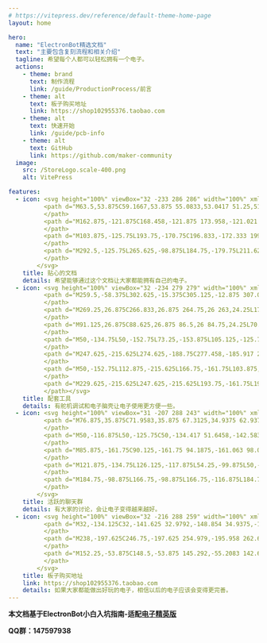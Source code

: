 ```yaml
---
# https://vitepress.dev/reference/default-theme-home-page
layout: home

hero:
  name: "ElectronBot精选文档"
  text: "主要包含复刻流程和相关介绍"
  tagline: 希望每个人都可以轻松拥有一个电子。
  actions:
    - theme: brand
      text: 制作流程
      link: /guide/ProductionProcess/前言
    - theme: alt
      text: 板子购买地址
      link: https://shop102955376.taobao.com
    - theme: alt
      text: 快速开始
      link: /guide/pcb-info
    - theme: alt
      text: GitHub
      link: https://github.com/maker-community
  image:
    src: /StoreLogo.scale-400.png
    alt: VitePress

features:
  - icon: <svg height="100%" viewBox="32 -233 286 286" width="100%" xmlns="http://www.w3.org/2000/svg" xmlns:xlink="http://www.w3.org/1999/xlink">
          <path d="M63.5,53.875C59.1667,53.875 55.0833,53.0417 51.25,51.375C47.4167,49.7083 44.0833,47.4583 41.25,44.625C38.4167,41.7917 36.1667,38.4583 34.5,34.625C32.8333,30.7917 32,26.7083 32,22.375C32,19.625 32.2708,17.1458 32.8125,14.9375C33.3542,12.7292 34.125,10.6667 35.125,8.75C36.125,6.83333 37.3542,4.97917 38.8125,3.1875C40.2708,1.39583 41.9167,-0.458333 43.75,-2.375L89.125,-138.5L163.375,-175.625L159.375,-179.75L211.625,-232.125L318,-125.75L265.625,-73.5L261.5,-77.5L224.375,-3.25L88.25,42.125C86.3333,43.9583 84.4792,45.6042 82.6875,47.0625C80.8958,48.5208 79.0417,49.75 77.125,50.75C75.2083,51.75 73.1458,52.5208 70.9375,53.0625C68.7292,53.6042 66.25,53.875 63.5,53.875Z" fill="#000000" fill-opacity="1">
          </path>
          <path d="M162.875,-121.875C168.458,-121.875 173.958,-121.021 179.375,-119.313C184.792,-117.604 189.625,-115.125 193.875,-111.875C198.125,-108.625 201.562,-104.604 204.188,-99.8125C206.812,-95.0208 208.125,-89.5833 208.125,-83.5C208.125,-80.25 207.75,-76.6042 207,-72.5625C206.25,-68.5208 205.021,-64.7083 203.313,-61.125C201.604,-57.5417 199.375,-54.5208 196.625,-52.0625C193.875,-49.6042 190.458,-48.375 186.375,-48.375C185.625,-48.375 184.646,-47.6667 183.438,-46.25C182.229,-44.8333 180.938,-43.2917 179.563,-41.625C178.188,-39.9583 176.833,-38.3958 175.5,-36.9375C174.167,-35.4792 173.042,-34.7083 172.125,-34.625L78.625,26.375C77.2083,27.2917 76.0417,28.3125 75.125,29.4375C74.2083,30.5625 73.2708,31.6042 72.3125,32.5625C71.3542,33.5208 70.2083,34.3125 68.875,34.9375C67.5417,35.5625 65.75,35.875 63.5,35.875C61.5833,35.875 59.8125,35.5208 58.1875,34.8125C56.5625,34.1042 55.125,33.1667 53.875,32C52.625,30.8333 51.6458,29.4375 50.9375,27.8125C50.2292,26.1875 49.875,24.4167 49.875,22.5C49.875,20.1667 50.2292,18.3125 50.9375,16.9375C51.6458,15.5625 52.5,14.375 53.5,13.375C54.5,12.375 55.5625,11.4375 56.6875,10.5625C57.8125,9.6875 58.7917,8.58333 59.625,7.25L113.625,-78.375C113.708,-79.125 114.438,-79.9167 115.813,-80.75C117.188,-81.5833 118.646,-82.4167 120.188,-83.25C121.729,-84.0833 123.146,-84.8542 124.438,-85.5625C125.729,-86.2708 126.375,-86.9583 126.375,-87.625C126.375,-91.375 127.583,-95.2708 130,-99.3125C132.417,-103.354 135.458,-107.042 139.125,-110.375C142.792,-113.708 146.75,-116.458 151,-118.625C155.25,-120.792 159.208,-121.875 162.875,-121.875Z" fill="#757575" fill-opacity="1">
          </path>
          <path d="M103.875,-125.75L193.75,-170.75C196.833,-172.333 199.75,-174.125 202.5,-176.125C205.25,-178.125 208.042,-180.125 210.875,-182.125L272.625,-127.625L262.125,-114.75C261.208,-113.583 260.271,-112.458 259.313,-111.375C258.354,-110.292 257.458,-109.125 256.625,-107.875C253.625,-103.125 251,-98.1875 248.75,-93.0625C246.5,-87.9375 244.125,-82.875 241.625,-77.875L211.625,-18L78.5,26.375L159.75,-54.875C162.167,-54.2083 164.5,-53.875 166.75,-53.875C170.5,-53.875 174,-54.5833 177.25,-56C180.5,-57.4167 183.354,-59.3542 185.813,-61.8125C188.271,-64.2708 190.208,-67.125 191.625,-70.375C193.042,-73.625 193.75,-77.125 193.75,-80.875C193.75,-84.625 193.042,-88.125 191.625,-91.375C190.208,-94.625 188.271,-97.4792 185.813,-99.9375C183.354,-102.396 180.5,-104.333 177.25,-105.75C174,-107.167 170.5,-107.875 166.75,-107.875C163,-107.875 159.5,-107.167 156.25,-105.75C153,-104.333 150.146,-102.396 147.688,-99.9375C145.229,-97.4792 143.292,-94.625 141.875,-91.375C140.458,-88.125 139.75,-84.625 139.75,-80.875C139.75,-78.625 140.083,-76.2917 140.75,-73.875L59.5,7.375Z" fill="#CCCCCC" fill-opacity="1">
          </path>
          <path d="M292.5,-125.75L265.625,-98.875L184.75,-179.75L211.625,-206.625Z" fill="#FFC83D" fill-opacity="1">
          </path>
        </svg>
    title: 贴心的文档
    details: 希望能够通过这个文档让大家都能拥有自己的电子。
  - icon: <svg height="100%" viewBox="32 -234 279 279" width="100%" xmlns="http://www.w3.org/2000/svg" xmlns:xlink="http://www.w3.org/1999/xlink">
          <path d="M259.5,-58.375L302.625,-15.375C305.125,-12.875 307.063,-9.95833 308.438,-6.625C309.813,-3.29167 310.5,0.166667 310.5,3.75C310.5,7.33333 309.813,10.7708 308.438,14.0625C307.063,17.3542 305.125,20.25 302.625,22.75L288.375,37C285.792,39.5833 282.875,41.5417 279.625,42.875C276.375,44.2083 272.917,44.875 269.25,44.875C265.667,44.875 262.229,44.1875 258.938,42.8125C255.646,41.4375 252.75,39.5 250.25,37L180.25,-33L110.25,37C107.667,39.5833 104.75,41.5417 101.5,42.875C98.25,44.2083 94.7917,44.875 91.125,44.875C87.5417,44.875 84.1042,44.1875 80.8125,42.8125C77.5208,41.4375 74.625,39.5 72.125,37L57.875,22.75C55.375,20.25 53.4375,17.3542 52.0625,14.0625C50.6875,10.7708 50,7.33333 50,3.75C50,0.083333 50.6667,-3.375 52,-6.625C53.3333,-9.875 55.2917,-12.7917 57.875,-15.375L123.375,-80.875L78.5,-80.875L32,-127.375L32,-160.25L50.125,-178.375C50.0417,-178.875 50,-179.375 50,-179.875C50,-180.375 50,-180.875 50,-181.375C50,-184.208 50.4792,-186.813 51.4375,-189.188C52.3958,-191.562 53.6458,-193.812 55.1875,-195.938C56.7292,-198.062 58.4792,-200.062 60.4375,-201.938C62.3958,-203.812 64.3333,-205.625 66.25,-207.375L68.125,-209.125C70.7917,-211.542 73.4167,-213.229 76,-214.188C78.5833,-215.146 81.6667,-215.625 85.25,-215.625C85.5833,-215.625 85.9167,-215.625 86.25,-215.625C86.5833,-215.625 86.9167,-215.542 87.25,-215.375L105.375,-233.625L138.25,-233.625L180.25,-191.625L222.25,-233.625L255,-233.625L273.25,-215.375C274.333,-215.625 275.417,-215.75 276.5,-215.75C279.25,-215.75 282.083,-215.125 285,-213.875C287.917,-212.625 290.333,-211.042 292.25,-209.125L303.875,-197.5C306.042,-195.333 307.688,-192.875 308.813,-190.125C309.938,-187.375 310.5,-184.5 310.5,-181.5C310.5,-179.25 310.188,-177.063 309.563,-174.938C308.938,-172.813 307.958,-170.833 306.625,-169C307.875,-164.917 308.833,-160.75 309.5,-156.5C310.167,-152.25 310.5,-148 310.5,-143.75C310.5,-133.083 308.563,-122.75 304.688,-112.75C300.813,-102.75 295.083,-93.9583 287.5,-86.375Z" fill="#000000" fill-opacity="1">
          </path>
          <path d="M269.25,26.875C266.833,26.875 264.75,26 263,24.25L175.75,-62.875C174.917,-63.7083 174.125,-64.9583 173.375,-66.625C172.625,-68.2917 171.896,-70.0625 171.188,-71.9375C170.479,-73.8125 169.75,-75.5833 169,-77.25C168.25,-78.9167 167.5,-80.125 166.75,-80.875L69.25,-178.375C68.3333,-179.292 67.875,-180.333 67.875,-181.5C67.875,-182.75 68.3333,-183.833 69.25,-184.75L80.875,-196.375C81.7083,-197.208 82.75,-197.625 84,-197.625C85.3333,-197.625 86.4167,-197.208 87.25,-196.375L184.75,-98.875C185,-98.625 185.979,-98.0625 187.688,-97.1875C189.396,-96.3125 191.25,-95.375 193.25,-94.375C195.25,-93.375 197.167,-92.4375 199,-91.5625C200.833,-90.6875 202.083,-90.125 202.75,-89.875L289.875,-2.625C291.625,-0.875 292.5,1.25 292.5,3.75C292.5,6.16667 291.625,8.25 289.875,10L275.625,24.25C273.875,26 271.75,26.875 269.25,26.875Z" fill="#D48C00" fill-opacity="1">
          </path>
          <path d="M91.125,26.875C88.625,26.875 86.5,26 84.75,24.25L70.625,10C69.875,9.16667 69.2292,8.20833 68.6875,7.125C68.1458,6.04167 67.875,4.91667 67.875,3.75C67.875,2.58333 68.125,1.4375 68.625,0.3125C69.125,-0.8125 69.7917,-1.79167 70.625,-2.625L157.75,-89.875C158.5,-90.625 159.708,-91.3542 161.375,-92.0625C163.042,-92.7708 164.813,-93.5 166.688,-94.25C168.563,-95 170.354,-95.7708 172.063,-96.5625C173.771,-97.3542 175,-98.125 175.75,-98.875L273.25,-196.375C274.083,-197.208 275.125,-197.625 276.375,-197.625C277.708,-197.625 278.792,-197.208 279.625,-196.375L291.25,-184.75C292.083,-183.917 292.5,-182.833 292.5,-181.5C292.5,-180.25 292.083,-179.208 291.25,-178.375L193.75,-80.875C193,-80.125 192.229,-78.8958 191.438,-77.1875C190.646,-75.4792 189.875,-73.6875 189.125,-71.8125C188.375,-69.9375 187.646,-68.1667 186.938,-66.5C186.229,-64.8333 185.5,-63.625 184.75,-62.875L97.5,24.25C95.75,26 93.625,26.875 91.125,26.875Z" fill="#EBA300" fill-opacity="1">
          </path>
          <path d="M50,-134.75L50,-152.75L73.25,-153.875L105.125,-125.75L103.875,-98.875L85.875,-98.875ZM112.875,-215.625L130.875,-215.625L166.75,-179.75L166.75,-161.75L140,-161.75L113,-192.5Z" fill="#E5E5E5" fill-opacity="1">
          </path>
          <path d="M247.625,-215.625L274.625,-188.75C277.458,-185.917 279.979,-182.729 282.188,-179.188C284.396,-175.646 286.271,-171.917 287.813,-168C289.354,-164.083 290.521,-160.063 291.313,-155.938C292.104,-151.813 292.5,-147.75 292.5,-143.75C292.5,-135.417 290.979,-127.333 287.938,-119.5C284.896,-111.667 280.458,-104.792 274.625,-98.875L265.625,-89.875L193.75,-161.75L200.375,-180.875L227.375,-208.625Z" fill="#F2F2F2" fill-opacity="1">
          </path>
          <path d="M50,-152.75L112.875,-215.625L166.75,-161.75L103.875,-98.875Z" fill="#CCCCCC" fill-opacity="1">
          </path>
          <path d="M229.625,-215.625L247.625,-215.625L193.75,-161.75L193.75,-179.75Z" fill="#A6A6A6" fill-opacity="1">
          </path></svg>
    title: 配套工具
    details: 有舵机调试和电子脑壳让电子使用更方便一些。
  - icon: <svg height="100%" viewBox="31 -207 288 243" width="100%" xmlns="http://www.w3.org/2000/svg" xmlns:xlink="http://www.w3.org/1999/xlink">
          <path d="M76.875,35.875C71.9583,35.875 67.3125,34.9375 62.9375,33.0625C58.5625,31.1875 54.75,28.625 51.5,25.375C48.25,22.125 45.6875,18.3125 43.8125,13.9375C41.9375,9.5625 41,4.91667 41,0L41,-17.375C41,-27.2083 43.4583,-36.2917 48.375,-44.625L72.5,-86L41.125,-78.125L35,-102.5C34.3333,-105.083 33.625,-107.646 32.875,-110.188C32.125,-112.729 31.75,-115.333 31.75,-118C31.75,-119.333 31.7917,-120.625 31.875,-121.875C31.9583,-123.125 32,-124.417 32,-125.75C32,-133.167 32.9583,-140.333 34.875,-147.25C36.7917,-154.167 39.5208,-160.604 43.0625,-166.563C46.6042,-172.521 50.8333,-177.958 55.75,-182.875C60.6667,-187.792 66.1042,-192.021 72.0625,-195.563C78.0208,-199.104 84.4583,-201.833 91.375,-203.75C98.2917,-205.667 105.458,-206.625 112.875,-206.625L238.625,-206.625C246.042,-206.625 253.208,-205.667 260.125,-203.75C267.042,-201.833 273.479,-199.104 279.438,-195.563C285.396,-192.021 290.833,-187.792 295.75,-182.875C300.667,-177.958 304.896,-172.521 308.438,-166.563C311.979,-160.604 314.708,-154.167 316.625,-147.25C318.542,-140.333 319.5,-133.167 319.5,-125.75L319.5,-114.625C319.5,-114.292 319.292,-113.292 318.875,-111.625C318.458,-109.958 317.958,-107.917 317.375,-105.5C316.792,-103.083 316.125,-100.458 315.375,-97.625C314.625,-94.7917 313.917,-92.0833 313.25,-89.5C312.583,-86.9167 311.979,-84.5833 311.438,-82.5C310.896,-80.4167 310.542,-78.9583 310.375,-78.125L279,-86L303.125,-44.625C304.708,-41.9583 305.979,-39.3542 306.938,-36.8125C307.896,-34.2708 308.646,-31.7083 309.188,-29.125C309.729,-26.5417 310.104,-23.8958 310.313,-21.1875C310.521,-18.4792 310.625,-15.625 310.625,-12.625C310.625,-10.4583 310.604,-8.35417 310.563,-6.3125C310.521,-4.27083 310.5,-2.16667 310.5,0C310.5,4.91667 309.563,9.5625 307.688,13.9375C305.813,18.3125 303.25,22.125 300,25.375C296.75,28.625 292.938,31.1875 288.563,33.0625C284.188,34.9375 279.542,35.875 274.625,35.875Z" fill="#000000" fill-opacity="1">
          </path>
          <path d="M50,-116.875L50,-125.75C50,-134.417 51.6458,-142.583 54.9375,-150.25C58.2292,-157.917 62.7083,-164.604 68.375,-170.313C74.0417,-176.021 80.6875,-180.521 88.3125,-183.813C95.9375,-187.104 104.125,-188.75 112.875,-188.75L238.625,-188.75C247.375,-188.75 255.563,-187.104 263.188,-183.813C270.813,-180.521 277.458,-176.021 283.125,-170.313C288.792,-164.604 293.271,-157.917 296.563,-150.25C299.854,-142.583 301.5,-134.417 301.5,-125.75L301.5,-116.875L229.625,-134.75C229.625,-137.25 229.146,-139.583 228.188,-141.75C227.229,-143.917 225.938,-145.813 224.313,-147.438C222.688,-149.063 220.792,-150.354 218.625,-151.313C216.458,-152.271 214.125,-152.75 211.625,-152.75L139.75,-152.75C137.25,-152.75 134.917,-152.271 132.75,-151.313C130.583,-150.354 128.688,-149.063 127.063,-147.438C125.438,-145.813 124.167,-143.917 123.25,-141.75C122.333,-139.583 121.875,-137.25 121.875,-134.75ZM60.25,-27L138.25,-29C141.5,-29.0833 144.75,-29.4375 148,-30.0625C151.25,-30.6875 154.5,-31.375 157.75,-32.125C161,-32.875 164.25,-33.5417 167.5,-34.125C170.75,-34.7083 174,-35 177.25,-35C180.417,-35 183.583,-34.7083 186.75,-34.125C189.917,-33.5417 193.083,-32.875 196.25,-32.125C199.417,-31.375 202.583,-30.6875 205.75,-30.0625C208.917,-29.4375 212.083,-29.0833 215.25,-29L291.25,-27C292.083,-24 292.5,-20.7917 292.5,-17.375L292.5,0C292.5,2.5 292.042,4.83333 291.125,7C290.208,9.16667 288.938,11.0625 287.313,12.6875C285.688,14.3125 283.792,15.6042 281.625,16.5625C279.458,17.5208 277.125,18 274.625,18L76.875,18C74.375,18 72.0417,17.5208 69.875,16.5625C67.7083,15.6042 65.8125,14.3125 64.1875,12.6875C62.5625,11.0625 61.2917,9.16667 60.375,7C59.4583,4.83333 59,2.5 59,0L59,-17.375C59,-20.7917 59.4167,-24 60.25,-27Z" fill="#AF0D1A" fill-opacity="1">
          </path>
          <path d="M85.875,-161.75C90.125,-161.75 94.1875,-161.063 98.0625,-159.688C101.937,-158.313 105.417,-156.375 108.5,-153.875C111.583,-151.375 114.208,-148.375 116.375,-144.875C118.542,-141.375 120.083,-137.542 121,-133.375L121.875,-134.75C123.875,-134.75 125.896,-134.708 127.938,-134.625C129.979,-134.542 132,-134.5 134,-134.5C136.833,-134.5 139.458,-134.813 141.875,-135.438C144.292,-136.063 146.833,-136.875 149.5,-137.875L157.75,-134.75L193.75,-134.75L202.875,-138.25L211.625,-134.75L229.625,-134.75L230.375,-133.375C231.208,-137.542 232.729,-141.354 234.938,-144.813C237.146,-148.271 239.813,-151.25 242.938,-153.75C246.063,-156.25 249.563,-158.208 253.438,-159.625C257.313,-161.042 261.375,-161.75 265.625,-161.75C270.458,-161.75 275.063,-160.792 279.438,-158.875C283.813,-156.958 287.625,-154.354 290.875,-151.063C294.125,-147.771 296.708,-143.938 298.625,-139.563C300.542,-135.188 301.5,-130.583 301.5,-125.75C301.5,-119.667 300.042,-114.042 297.125,-108.875L235.75,-124.125L287.625,-35.5C288.458,-34.1667 289.167,-32.7917 289.75,-31.375C290.333,-29.9583 290.833,-28.5 291.25,-27L60.25,-27C61.0833,-29.9167 62.2917,-32.75 63.875,-35.5L115.625,-124.125L54.375,-108.875C51.4583,-114.042 50,-119.667 50,-125.75C50,-130.75 50.9375,-135.438 52.8125,-139.813C54.6875,-144.188 57.25,-148 60.5,-151.25C63.75,-154.5 67.5417,-157.063 71.875,-158.938C76.2083,-160.813 80.875,-161.75 85.875,-161.75Z" fill="#E81224" fill-opacity="1">
          </path>
          <path d="M121.875,-134.75L126.125,-117.875L54.25,-99.875L50,-116.875ZM229.625,-134.75L301.5,-116.875L297.25,-99.875L225.375,-117.875ZM157.75,-161.75L157.75,-134.75L139.75,-134.75L139.75,-161.75ZM193.75,-161.75L211.625,-161.75L211.625,-134.75L193.75,-134.75Z" fill="#E84757" fill-opacity="1">
          </path>
          <path d="M184.75,-98.875L166.75,-98.875L166.75,-116.875L184.75,-116.875ZM184.75,-71.875L166.75,-71.875L166.75,-89.875L184.75,-89.875ZM139.75,-71.875L139.75,-89.875L157.75,-89.875L157.75,-71.875ZM139.75,-98.875L139.75,-116.875L157.75,-116.875L157.75,-98.875ZM193.75,-71.875L193.75,-89.875L211.625,-89.875L211.625,-71.875ZM139.75,-45L139.75,-62.875L157.75,-62.875L157.75,-45ZM184.75,-45L166.75,-45L166.75,-62.875L184.75,-62.875ZM193.75,-98.875L193.75,-116.875L211.625,-116.875L211.625,-98.875ZM193.75,-45L193.75,-62.875L211.625,-62.875L211.625,-45Z" fill="#F2F2F2" fill-opacity="1">
          </path>
        </svg>
    title: 活跃的聊天群
    details: 有大家的讨论，会让电子变得越来越好。
  - icon: <svg height="100%" viewBox="32 -216 288 259" width="100%" xmlns="http://www.w3.org/2000/svg" xmlns:xlink="http://www.w3.org/1999/xlink">
          <path d="M32,-134.125C32,-141.625 32.9792,-148.854 34.9375,-155.813C36.8958,-162.771 39.625,-169.25 43.125,-175.25C46.625,-181.25 50.875,-186.75 55.875,-191.75C60.875,-196.75 66.375,-201 72.375,-204.5C78.375,-208 84.8542,-210.729 91.8125,-212.688C98.7708,-214.646 106,-215.625 113.5,-215.625C119.917,-215.625 125.958,-214.979 131.625,-213.688C137.292,-212.396 142.646,-210.542 147.688,-208.125C152.729,-205.708 157.563,-202.729 162.188,-199.188C166.813,-195.646 171.333,-191.625 175.75,-187.125C180.167,-191.625 184.688,-195.646 189.313,-199.188C193.938,-202.729 198.771,-205.729 203.813,-208.188C208.854,-210.646 214.208,-212.5 219.875,-213.75C225.542,-215 231.583,-215.625 238,-215.625C245.5,-215.625 252.708,-214.646 259.625,-212.688C266.542,-210.729 273.021,-207.979 279.063,-204.438C285.104,-200.896 290.604,-196.646 295.563,-191.688C300.521,-186.729 304.771,-181.229 308.313,-175.188C311.854,-169.146 314.604,-162.667 316.563,-155.75C318.521,-148.833 319.5,-141.625 319.5,-134.125C319.5,-123.042 317.479,-112.625 313.438,-102.875C309.396,-93.125 303.458,-84.3333 295.625,-76.5L175.75,43.375L55.875,-76.5C48.0417,-84.3333 42.1042,-93.125 38.0625,-102.875C34.0208,-112.625 32,-123.042 32,-134.125Z" fill="#000000" fill-opacity="1">
          </path>
          <path d="M238,-197.625C246.75,-197.625 254.979,-195.958 262.688,-192.625C270.396,-189.292 277.125,-184.75 282.875,-179C288.625,-173.25 293.167,-166.521 296.5,-158.813C299.833,-151.104 301.5,-142.875 301.5,-134.125C301.5,-125.625 299.896,-117.521 296.688,-109.813C293.479,-102.104 288.875,-95.25 282.875,-89.25L175.75,18L68.625,-89.25C62.625,-95.25 58.0208,-102.104 54.8125,-109.813C51.6042,-117.521 50,-125.625 50,-134.125C50,-142.875 51.6667,-151.104 55,-158.813C58.3333,-166.521 62.875,-173.25 68.625,-179C74.375,-184.75 81.1042,-189.292 88.8125,-192.625C96.5208,-195.958 104.75,-197.625 113.5,-197.625C120.333,-197.625 126.437,-196.771 131.813,-195.063C137.188,-193.354 142.146,-191.042 146.688,-188.125C151.229,-185.208 155.542,-181.813 159.625,-177.938C163.708,-174.063 167.875,-169.917 172.125,-165.5L175.75,-161.75L179.75,-165.875C184,-170.208 188.146,-174.313 192.188,-178.188C196.229,-182.063 200.5,-185.438 205,-188.313C209.5,-191.188 214.417,-193.458 219.75,-195.125C225.083,-196.792 231.167,-197.625 238,-197.625Z" fill="#E81224" fill-opacity="1">
          </path>
          <path d="M152.25,-53.875C148.5,-53.875 145.292,-55.2083 142.625,-57.875L97.75,-102.75C93.9167,-106.583 90.9792,-110.958 88.9375,-115.875C86.8958,-120.792 85.875,-125.958 85.875,-131.375L85.875,-148.25C85.875,-150.083 86.2292,-151.833 86.9375,-153.5C87.6458,-155.167 88.6042,-156.604 89.8125,-157.813C91.0208,-159.021 92.4375,-159.979 94.0625,-160.688C95.6875,-161.396 97.4583,-161.75 99.375,-161.75C101.208,-161.75 102.938,-161.396 104.563,-160.688C106.188,-159.979 107.625,-159 108.875,-157.75C110.125,-156.5 111.104,-155.063 111.813,-153.438C112.521,-151.813 112.875,-150.083 112.875,-148.25L112.875,-131.375C112.875,-129.625 113.208,-127.917 113.875,-126.25C114.542,-124.583 115.5,-123.125 116.75,-121.875L161.75,-76.875C163,-75.625 163.958,-74.1667 164.625,-72.5C165.292,-70.8333 165.625,-69.125 165.625,-67.375C165.625,-65.5417 165.271,-63.8125 164.563,-62.1875C163.854,-60.5625 162.896,-59.125 161.688,-57.875C160.479,-56.625 159.063,-55.6458 157.438,-54.9375C155.813,-54.2292 154.083,-53.875 152.25,-53.875Z" fill="#EF6950" fill-opacity="1">
          </path>
        </svg>
    title: 板子购买地址
    link: https://shop102955376.taobao.com
    details: 如果大家都能做出好玩的电子，相信以后的电子应该会变得更完善。
---
```



**本文档基于ElectronBot小白入坑指南-适配[电子精英版](https://oshwhub.com/lxw4864607/electronbot-pi-liang-zhi-zao-ban-ben)**

**QQ群：147597938**